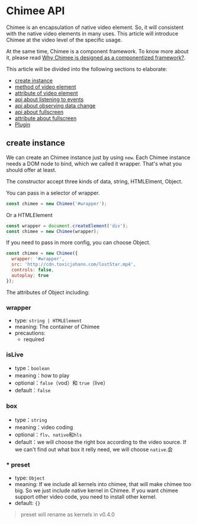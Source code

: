 # Chimee API

Chimee is an encapsulation of native video element. So, it will consistent with the native video elements in many uses. This article will introduce Chimee at the video level of the specific usage.

At the same time, Chimee is a component framework. To know more about it, please read [Why Chimee is designed as a componentized framework?](https://github.com/Chimeejs/chimee/blob/master/doc/zh-cn/why-chimee-is-a-frame.md).

This article will be divided into the following sections to elaborate:

* [create instance](#create-instance)
* [method of video element](#method-of-video-element)
* [attribute of video element](#attribute-of-video-element)
* [api about listening to events](#api-about-listening-to-events)
* [api about observing data change](#api-about-observing-data-change)
* [api about fullscreen](#api-about-fullscreen)
* [attribute about fullscreen](#attribute-about-fullscreen)
* [Plugin](#plugin)

## create instance

We can create an Chimee instance just by using `new`. Each Chimee instance needs a DOM node to bind, which we called it wrapper.  That's what you should offer at least.

The constructor accept three kinds of data, string,  HTMLElment, Object.

You can pass in a selector of wrapper.

```javascript
const chimee = new Chimee('#wrapper');
```

Or a HTMLElement

```javascript
const wrapper = document.createElement('div');
const chimee = new Chimee(wrapper);
```

If you need to pass in more config, you can choose Object.

```javascript
const chimee = new Chimee({
  wrapper: '#wrapper',
  src: 'http://cdn.toxicjohann.com/lostStar.mp4',
  controls: false,
  autoplay: true
});
```

The attributes of Object including:

### wrapper

* type: `string | HTMLElement`
* meaning:  The container of Chimee
* precautions:
  * required

### isLive

- type：`boolean`
- meaning：how to play
- optional：`false`（vod）和 `true`（live）
- default：`false`

### box

- type：`string`
- meaning：video coding
- optional：`flv`、`native`和`hls`
- default：we will choose the right box according to the video source. If we can't find out what box it relly need, we will choose `native`.会

### \* preset

- type: `Object`
- meaning:  If we include all kernels into chimee, that will make chimee too big. So we just include native kernel in Chimee. If you want chimee support other video code, you need to install other kernel. 
- default: `{}`

> preset will rename as kernels in v0.4.0